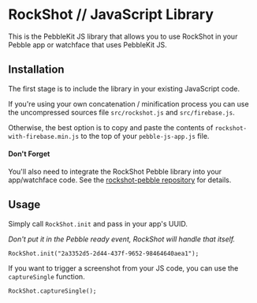 # RockShot // JavaScript Library

This is the PebbleKit JS library that allows you to use RockShot in your Pebble app or watchface that uses PebbleKit JS.

## Installation

The first stage is to include the library in your existing JavaScript code. 

If you're using your own concatenation / minification process you can use the uncompressed sources file ```src/rockshot.js``` and ```src/firebase.js```.

Otherwise, the best option is to copy and paste the contents of ```rockshot-with-firebase.min.js``` to the top of your ```pebble-js-app.js``` file.

#### Don't Forget

You'll also need to integrate the RockShot Pebble library into your app/watchface code. See the [rockshot-pebble repository](https://github.com/smallstoneapps/rockshot-pebble) for details.


## Usage

Simply call ```RockShot.init``` and pass in your app's UUID. 

*Don't put it in the Pebble ready event, RockShot will handle that itself.*

    RockShot.init("2a3352d5-2d44-437f-9652-98464640aea1");
    

If you want to trigger a screenshot from your JS code, you can use the ```captureSingle``` function.

    RockShot.captureSingle();
    
